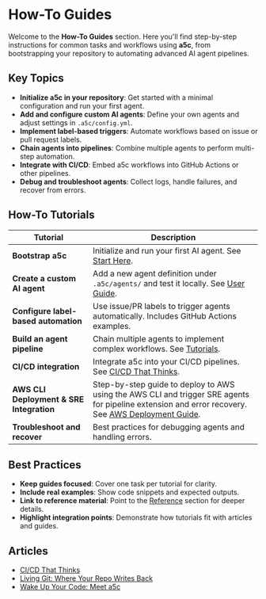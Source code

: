 # How-To Guides

Welcome to the **How-To Guides** section. Here you'll find step-by-step instructions for common tasks and workflows using **a5c**, from bootstrapping your repository to automating advanced AI agent pipelines.

## Key Topics

- **Initialize a5c in your repository**: Get started with a minimal configuration and run your first agent.
- **Add and configure custom AI agents**: Define your own agents and adjust settings in `.a5c/config.yml`.
- **Implement label-based triggers**: Automate workflows based on issue or pull request labels.
- **Chain agents into pipelines**: Combine multiple agents to perform multi-step automation.
- **Integrate with CI/CD**: Embed a5c workflows into GitHub Actions or other pipelines.
- **Debug and troubleshoot agents**: Collect logs, handle failures, and recover from errors.

## How-To Tutorials

| Tutorial                         | Description                                                                             |
|----------------------------------|-----------------------------------------------------------------------------------------|
| **Bootstrap a5c**                | Initialize and run your first AI agent. See [Start Here](start_here.md).               |
| **Create a custom AI agent**     | Add a new agent definition under `.a5c/agents/` and test it locally. See [User Guide](guide.md). |
| **Configure label-based automation** | Use issue/PR labels to trigger agents automatically. Includes GitHub Actions examples. |
| **Build an agent pipeline**      | Chain multiple agents to implement complex workflows. See [Tutorials](tutorials.md).    |
| **CI/CD integration**            | Integrate a5c into your CI/CD pipelines. See [CI/CD That Thinks](articles/CI-CD-That-Thinks.md). |
| **AWS CLI Deployment & SRE Integration** | Step-by-step guide to deploy to AWS using the AWS CLI and trigger SRE agents for pipeline extension and error recovery. See [AWS Deployment Guide](aws-deployment.md). |
| **Troubleshoot and recover**     | Best practices for debugging agents and handling errors.                                |

## Best Practices

- **Keep guides focused**: Cover one task per tutorial for clarity.
- **Include real examples**: Show code snippets and expected outputs.
- **Link to reference material**: Point to the [Reference](reference.md) section for deeper details.
- **Highlight integration points**: Demonstrate how tutorials fit with articles and guides.

## Articles

- [CI/CD That Thinks](articles/CI-CD-That-Thinks.md)
- [Living Git: Where Your Repo Writes Back](articles/Living-Git_-Where-Your-Repo-Writes-Back.md)
- [Wake Up Your Code: Meet a5c](articles/Wake-Up-Your-Code_-Meet-a5c,-the-First-Living-Repository.md)
